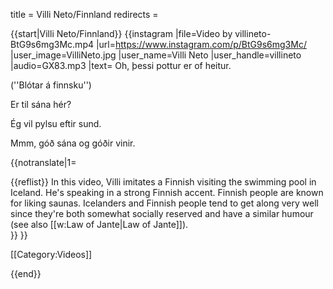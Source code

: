 title = Villi Neto/Finnland
redirects =
>>>>

{{start|Villi Neto/Finnland}}
{{instagram
|file=Video by villineto-BtG9s6mg3Mc.mp4
|url=https://www.instagram.com/p/BtG9s6mg3Mc/
|user_image=VilliNeto.jpg
|user_name=Villi Neto
|user_handle=villineto
|audio=GX83.mp3
|text=
Oh, þessi pottur er of heitur.

(''Blótar á finnsku'')

Er til sána hér?

Ég vil pylsu eftir sund.

Mmm, góð sána og góðir vinir.

{{notranslate|1=
<div class="video-explanation">
{{reflist}}
In this video, Villi imitates a Finnish visiting the swimming pool in Iceland. He's speaking in a strong Finnish accent. Finnish people are known for liking saunas. Icelanders and Finnish people tend to get along very well since they're both somewhat socially reserved and have a similar humour (see also [[w:Law of Jante|Law of Jante]]).
</div>
}}
}}

[[Category:Videos]]

{{end}}